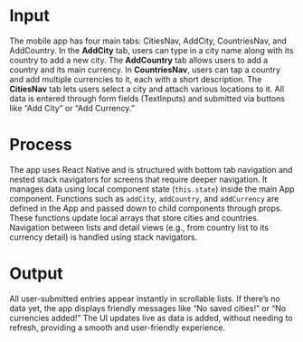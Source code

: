 # Input  
The mobile app has four main tabs: CitiesNav, AddCity, CountriesNav, and AddCountry. In the **AddCity** tab, users can type in a city name along with its country to add a new city. The **AddCountry** tab allows users to add a country and its main currency. In **CountriesNav**, users can tap a country and add multiple currencies to it, each with a short description. The **CitiesNav** tab lets users select a city and attach various locations to it. All data is entered through form fields (TextInputs) and submitted via buttons like “Add City” or “Add Currency.”

# Process  
The app uses React Native and is structured with bottom tab navigation and nested stack navigators for screens that require deeper navigation. It manages data using local component state (`this.state`) inside the main App component. Functions such as `addCity`, `addCountry`, and `addCurrency` are defined in the App and passed down to child components through props. These functions update local arrays that store cities and countries. Navigation between lists and detail views (e.g., from country list to its currency detail) is handled using stack navigators.

# Output  
All user-submitted entries appear instantly in scrollable lists. If there’s no data yet, the app displays friendly messages like “No saved cities!” or “No currencies added!” The UI updates live as data is added, without needing to refresh, providing a smooth and user-friendly experience.
